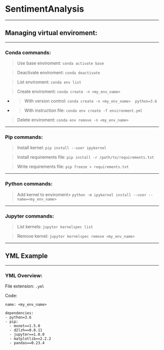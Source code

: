 # SentimentAnalysis
---
## Managing virtual enviroment:
---
### Conda commands:
> Use base enviroment: ```conda activate base```

> Deactivate enviroment: ```conda deactivate```

> List enviroment: ```conda env list```

> Create enviroment: ```conda create -n <my_env_name>```
- > With version control: ```conda create -n <my_env_name>  python=3.6```
- > With instruction file: ```conda env create -f environment.yml```

> Delete enviroment: ```conda env remove -n <my_env_name>```
---
### Pip commands:
> Install kernel: ```pip install --user ipykernel```

> Install requirements file: ```pip install -r /path/to/requirements.txt```

> Write requirements file: ```pip freeze > requirements.txt```
---
### Python commands:
> Add kernel to enviroment> ```python -m ipykernel install --user --name=<my_env_name>```
---
### Jupyter commands:
> List kernels: ```jupyter kernelspec list```

> Remove kernel: ```jupyter kernelspec remove <my_env_name>```
---
## YML Example
---
### YML Overview:
File extension: ```.yml```

Code:

```
name: <my_env_name>

dependencies:
- python=3.6
- pip:
  - mxnet==1.5.0
  - d2lzh==0.8.11
  - jupyter==1.0.0
  - matplotlib==2.2.2
  - pandas==0.23.4
  ```